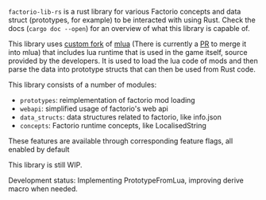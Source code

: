 `factorio-lib-rs` is a rust library for various Factorio concepts and data struct (prototypes, for example) to be interacted with using Rust. Check the docs (`cargo doc --open`) for an overview of what this library is capable of.

This library uses [custom fork](https://github.com/JohnTheCoolingFan/factorio-mlua) of [mlua](https://github.com/khvzak/mlua) (There is currently a [PR](https://github.com/khvzak/mlua/pull/141) to merge it into mlua) that includes lua runtime that is used in the game itself, source provided by the developers. It is used to load the lua code of mods and then parse the data into prototype structs that can then be used from Rust code.

This library consists of a number of modules:
- `prototypes`: reimplementation of factorio mod loading
- `webapi`: simplified usage of factorio's web api
- `data_structs`: data structures related to factorio, like info.json
- `concepts`: Factorio runtime concepts, like LocalisedString

These features are available through corresponding feature flags, all enabled by default

This library is still WIP.

Development status: Implementing PrototypeFromLua, improving derive macro when needed.
